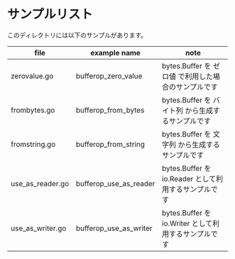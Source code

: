# サンプルリスト

このディレクトリには以下のサンプルがあります。

|file|example name|note|
|----|------------|----|
|zerovalue.go|bufferop\_zero\_value|bytes.Buffer を ゼロ値 で利用した場合のサンプルです|
|frombytes.go|bufferop\_from\_bytes|bytes.Buffer を バイト列 から生成するサンプルです|
|fromstring.go|bufferop\_from\_string|bytes.Buffer を 文字列 から生成するサンプルです|
|use_as_reader.go|bufferop\_use\_as\_reader|bytes.Buffer を io.Reader として利用するサンプルです|
|use_as_writer.go|bufferop\_use\_as\_writer|bytes.Buffer を io.Writer として利用するサンプルです|
